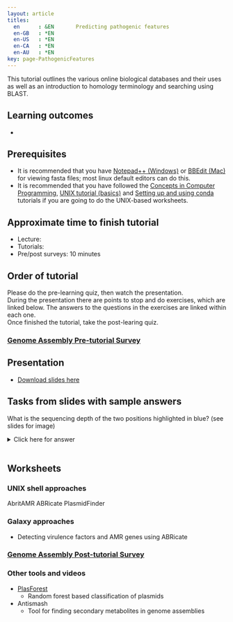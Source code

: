 ```yaml
---
layout: article
titles:
  en      : &EN       Predicting pathogenic features
  en-GB   : *EN
  en-US   : *EN
  en-CA   : *EN
  en-AU   : *EN
key: page-PathogenicFeatures
---
```



This tutorial outlines the various online biological databases and their uses as well as an introduction to homology terminology and searching using BLAST.<br />

## Learning outcomes
* 


## Prerequisites
* It is recommended that you have [Notepad++ (Windows)](https://notepad-plus-plus.org/downloads/) or [BBEdit (Mac)](https://www.barebones.com/products/bbedit/) for viewing fasta files; most linux default editors can do this.
* It is recommended that you have followed the [Concepts in Computer Programming](https://conmeehan.github.io/PathogenDataCourse/ConceptsInComputerProgramming), [UNIX tutorial (basics)](https://conmeehan.github.io/UNIXtutorial) and [Setting up and using conda](https://conmeehan.github.io/PathogenDataCourse/Worksheets/CondaInstallAndUse) tutorials if you are going to do the UNIX-based worksheets.

## Approximate time to finish tutorial
* Lecture: 
* Tutorials: 
* Pre/post surveys: 10 minutes


## Order of tutorial

Please do the pre-learning quiz, then watch the presentation. <br />
During the presentation there are points to stop and do exercises, which are linked below. The answers to the questions in the exercises are linked within each one.<br />
Once finished the tutorial, take the post-learing quiz.<br />

### <a href="https://ntusurvey.onlinesurveys.ac.uk/predictng-pathogenic-features-pre-tutorial-survey" target="_blank">Genome Assembly Pre-tutorial Survey</a>


## Presentation
* [Download slides here](https://conmeehan.github.io/PathogenDataCourse/SlideSets/PredictingPathogenicFeatures.pptx)

## Tasks from slides with sample answers
What is the sequencing depth of the two positions highlighted in blue? (see slides for image)
<details> <summary>Click here for answer</summary>

G: 7 <br />
A: 8

</details><br />





## Worksheets
### UNIX shell approaches
AbritAMR
ABRicate
PlasmidFinder

### Galaxy approaches
* Detecting virulence factors and AMR genes using ABRicate


### <a href="https://ntusurvey.onlinesurveys.ac.uk/predictng-pathogenic-features-post-tutorial-survey" target="_blank">Genome Assembly Post-tutorial Survey</a>


### Other tools and videos
* [PlasForest](https://github.com/leaemiliepradier/PlasForest)
  * Random forest based classification of plasmids
* Antismash
  * Tool for finding secondary metabolites in genome assemblies 
